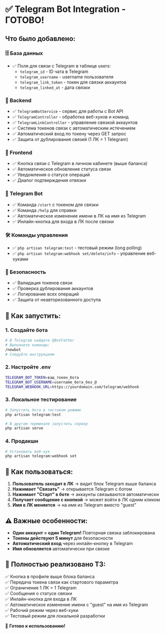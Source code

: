 # ✅ Telegram Bot Integration - ГОТОВО!

## Что было добавлено:

### 🗄️ База данных
- ✅ Поля для связи с Telegram в таблице users:
  - `telegram_id` - ID чата в Telegram
  - `telegram_username` - username пользователя 
  - `telegram_link_token` - токен для связки аккаунтов
  - `telegram_linked_at` - дата связки

### 🔧 Backend
- ✅ `TelegramBotService` - сервис для работы с Bot API
- ✅ `TelegramController` - обработка веб-хуков и команд
- ✅ `TelegramLinkController` - управление связкой аккаунтов
- ✅ Система токенов связи с автоматическим истечением
- ✅ Автоматический вход по токену через GET запрос
- ✅ Защита от дублирования связей (1 ЛК = 1 Telegram)

### 🎨 Frontend  
- ✅ Кнопка связи с Telegram в личном кабинете (выше баланса)
- ✅ Автоматическое обновление статуса связи
- ✅ Уведомления о статусе операций
- ✅ Диалог подтверждения отвязки

### 🤖 Telegram Bot
- ✅ Команда `/start` с токеном для связки
- ✅ Команда `/help` для справки
- ✅ Автоматическое изменение имени в ЛК на имя из Telegram
- ✅ Инлайн-кнопка для входа в ЛК после связки

### 🛠️ Команды управления
- ✅ `php artisan telegram:test` - тестовый режим (long polling)
- ✅ `php artisan telegram:webhook set/delete/info` - управление веб-хуками

### 🔐 Безопасность
- ✅ Валидация токенов связи
- ✅ Проверка дублирования аккаунтов
- ✅ Логирование всех операций
- ✅ Защита от неавторизованного доступа

## 🚀 Как запустить:

### 1. Создайте бота
```bash
# В Telegram найдите @BotFather
# Выполните команды:
/newbot
# Следуйте инструкциям
```

### 2. Настройте .env
```bash
TELEGRAM_BOT_TOKEN=ваш_токен_бота
TELEGRAM_BOT_USERNAME=username_бота_без_@
TELEGRAM_WEBHOOK_URL=https://yourdomain.com/telegram/webhook
```

### 3. Локальное тестирование
```bash
# Запустить бота в тестовом режиме
php artisan telegram:test

# В другом терминале запустить сервер
php artisan serve
```

### 4. Продакшн
```bash
# Установить веб-хук
php artisan telegram:webhook set
```

## 📱 Как пользоваться:

1. **Пользователь заходит в ЛК** → видит блок Telegram выше баланса
2. **Нажимает "Связать"** → открывается Telegram с ботом
3. **Нажимает "Старт" в боте** → аккаунты связываются автоматически
4. **Получает сообщение с кнопкой** → может войти в ЛК одним кликом
5. **Имя в ЛК меняется** → на имя из Telegram вместо "guest"

## ⚠️ Важные особенности:

- **Один аккаунт = один Telegram!** Повторная связка заблокирована
- **Токены действуют 5 минут** для безопасности
- **Автоматический вход** через инлайн-кнопку в Telegram
- **Имя обновляется** автоматически при связке

## 🎯 Полностью реализовано ТЗ:

✅ Кнопка в профиле выше блока баланса  
✅ Передача токена связи как стартового параметра  
✅ Ограничение 1 ЛК = 1 Telegram  
✅ Сообщения о статусе связки  
✅ Инлайн-кнопка для входа в ЛК  
✅ Автоматическое изменение имени с "guest" на имя из Telegram  
✅ Рабочий режим через веб-хуки  
✅ Тестовый режим для локальной разработки  

🎉 **Готово к использованию!**
